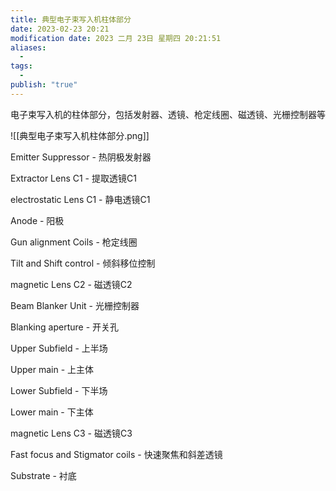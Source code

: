 ```yaml
---
title: 典型电子束写入机柱体部分
date: 2023-02-23 20:21
modification date: 2023 二月 23日 星期四 20:21:51
aliases:
  - 
tags:
  - 
publish: "true"
---
```


电子束写入机的柱体部分，包括发射器、透镜、枪定线圈、磁透镜、光栅控制器等

![[典型电子束写入机柱体部分.png]]

Emitter Suppressor - 热阴极发射器

Extractor Lens C1 - 提取透镜C1

electrostatic Lens C1 - 静电透镜C1

Anode - 阳极

Gun alignment Coils - 枪定线圈

Tilt and Shift control - 倾斜移位控制

magnetic Lens C2 - 磁透镜C2

Beam Blanker Unit - 光栅控制器

Blanking aperture - 开关孔

Upper Subfield - 上半场

Upper main - 上主体

Lower Subfield - 下半场  

Lower main - 下主体

magnetic Lens C3 - 磁透镜C3

Fast focus and Stigmator coils - 快速聚焦和斜差透镜

Substrate - 衬底
